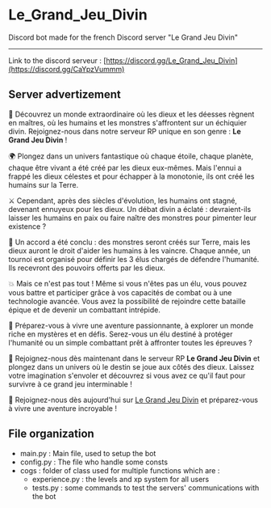 # Le_Grand_Jeu_Divin

Discord bot made for the french Discord server "Le Grand Jeu Divin"

---

Link to the discord serveur : [https://discord.gg/Le_Grand_Jeu_Divin](https://discord.gg/CaYpzVummm)

## Server advertizement

🌟 Découvrez un monde extraordinaire où les dieux et les déesses règnent en maîtres, où les humains et les monstres s'affrontent sur un échiquier divin. Rejoignez-nous dans notre serveur RP unique en son genre : **Le Grand Jeu Divin** !

🌍 Plongez dans un univers fantastique où chaque étoile, chaque planète, chaque être vivant a été créé par les dieux eux-mêmes. Mais l'ennui a frappé les dieux célestes et pour échapper à la monotonie, ils ont créé les humains sur la Terre.

⚔️ Cependant, après des siècles d'évolution, les humains ont stagné, devenant ennuyeux pour les dieux. Un débat divin a éclaté : devraient-ils laisser les humains en paix ou faire naître des monstres pour pimenter leur existence ?

🤝 Un accord a été conclu : des monstres seront créés sur Terre, mais les dieux auront le droit d'aider les humains à les vaincre. Chaque année, un tournoi est organisé pour définir les 3 élus chargés de défendre l'humanité. Ils recevront des pouvoirs offerts par les dieux.

💥 Mais ce n'est pas tout ! Même si vous n'êtes pas un élu, vous pouvez vous battre et participer grâce à vos capacités de combat ou à une technologie avancée. Vous avez la possibilité de rejoindre cette bataille épique et de devenir un combattant intrépide.

🌌 Préparez-vous à vivre une aventure passionnante, à explorer un monde riche en mystères et en défis. Serez-vous un élu destiné à protéger l'humanité ou un simple combattant prêt à affronter toutes les épreuves ?

💫 Rejoignez-nous dès maintenant dans le serveur RP **Le Grand Jeu Divin** et plongez dans un univers où le destin se joue aux côtés des dieux. Laissez votre imagination s'envoler et découvrez si vous avez ce qu'il faut pour survivre à ce grand jeu interminable !

🔗 Rejoignez-nous dès aujourd'hui sur [Le Grand Jeu Divin](https://discord.gg/CaYpzVummm) et préparez-vous à vivre une aventure incroyable !

## File organization

- main.py : Main file, used to setup the bot
- config.py : The file who handle some consts
- cogs : folder of class used for multiple functions which are :
  - experience.py : the levels and xp system for all users
  - tests.py : some commands to test the servers' communications with the bot
